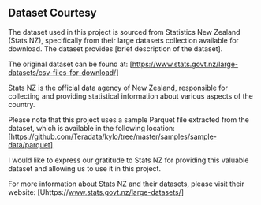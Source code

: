 ## Dataset Courtesy

The dataset used in this project is sourced from Statistics New Zealand (Stats NZ), specifically from their large datasets collection available for download. The dataset provides [brief description of the dataset].

The original dataset can be found at: [https://www.stats.govt.nz/large-datasets/csv-files-for-download/]

Stats NZ is the official data agency of New Zealand, responsible for collecting and providing statistical information about various aspects of the country.

Please note that this project uses a sample Parquet file extracted from the dataset, which is available in the following location: [https://github.com/Teradata/kylo/tree/master/samples/sample-data/parquet]

I would like to express our gratitude to Stats NZ for providing this valuable dataset and allowing us to use it in this project.

For more information about Stats NZ and their datasets, please visit their website: [Uhttps://www.stats.govt.nz/large-datasets/]
